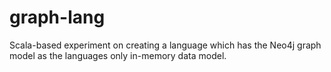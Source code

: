 # graph-lang
Scala-based experiment on creating a language which has the Neo4j graph model as the languages only in-memory data model.
